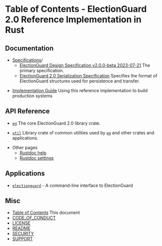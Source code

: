 # Table of Contents - ElectionGuard 2.0 Reference Implementation in Rust

## Documentation

- [Specifications](specs)/
    - [ElectionGuard Design Specification v2.0.0-beta 2023-07-21](specs/ElectionGuard%20Design%20Specification%20v2.0.0-beta%202023-07-21.pdf) The primary specification.
    - [ElectionGuard 2.0 Serialization Specification](specs/ElectionGuard_2.0_Serialization_Specification.html)
      Specifies the format of ElectionGuard structures used for persistence and transfer.

+ [Implementation Guide](implementation_guide/implementation_guide.html) Using this reference implementation to build production systems

## API Reference

- [`eg`](crates/eg/index.html) The core ElectionGuard 2.0 library crate.

- [`util`](crates/util/index.html) Library crate of common utilities used by [`eg`](crates/eg/index.html) and other crates and applications.

* Other pages
  - [Rustdoc help](crates/help.html)
  - [Rustdoc settings](crates/settings.html)

## Applications

- [`electionguard`](apps/electionguard.html) - A command-line interface to ElectionGuard

## Misc

- [Table of Contents](index.html) This document
- [CODE_OF_CONDUCT](CODE_OF_CONDUCT.html)
- [LICENSE](LICENSE)
- [README](README.html)
- [SECURITY](SECURITY.html)
- [SUPPORT](SECURITY.html)
